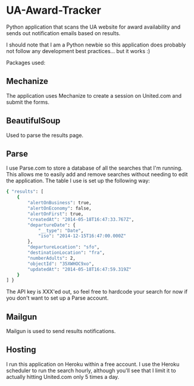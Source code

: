 UA-Award-Tracker
================

Python application that scans the UA website for award availability and sends out notification emails based on results.

I should note that I am a Python newbie so this application does probably not follow any development best practices... but it works :)

Packages used:

Mechanize
---------
The application uses Mechanize to create a session on United.com and submit the forms.

BeautifulSoup
-------------
Used to parse the results page.

Parse
-----
I use Parse.com to store a database of all the searches that I'm running. This allows me to easily add and remove searches without needing to edit the application. The table I use is set up the following way:

```sh
{ "results": [
	{
        "alertOnBusiness": true,
        "alertOnEconomy": false,
        "alertOnFirst": true,
        "createdAt": "2014-05-18T16:47:33.767Z",
        "departureDate": {
            "__type": "Date",
            "iso": "2014-12-15T16:47:00.000Z"
        },
        "departureLocation": "sfo",
        "destinationLocation": "fra",
        "numberAdults": 2,
        "objectId": "35XWHOC9xo",
        "updatedAt": "2014-05-18T16:47:59.319Z"
    }
] }
```
The API key is XXX'ed out, so feel free to hardcode your search for now if you don't want to set up a Parse account.


Mailgun
-------
Mailgun is used to send results notifications.


Hosting
-------
I run this application on Heroku within a free account. I use the Heroku scheduler to run the search hourly, although you'll see that I limit it to actually hitting United.com only 5 times a day.
